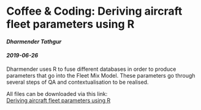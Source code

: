 # Coffee & Coding: Deriving aircraft fleet parameters using R

#### *Dharmender Tathgur*
#### *2019-06-26*

Dharmender uses R to fuse different databases in order to produce parameters that go into the Fleet Mix Model. These parameters go through several steps of QA and contextualisation to be realised.

All files can be downloaded via this link:
<br>
[Deriving aircraft fleet parameters using R](https://minhaskamal.github.io/DownGit/#/home?url=https://github.com/departmentfortransport/coffee-and-coding/tree/master/20190626_deriving_aircraft_fleet_parameters_using_r)
<br>
